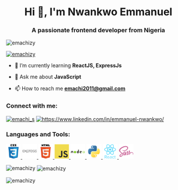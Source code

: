 
<h1 align="center">Hi 👋, I'm Nwankwo Emmanuel</h1>
<h3 align="center">A passionate frontend developer from Nigeria</h3>
<!-- <img align="right" alt="coding" width="400" src="https://storage.googleapis.com/replit/images/1657118198441_55448d17bb6f6281557833e56bed2289.gif"> -->

<p align="left"> <img src="https://komarev.com/ghpvc/?username=emachizy&label=Profile%20views&color=0e75b6&style=flat" alt="emachizy" /> </p>

<p align="left"> <a href="https://github.com/ryo-ma/github-profile-trophy"><img src="https://github-profile-trophy.vercel.app/?username=emachizy" alt="emachizy" /></a> </p>

- 🌱 I’m currently learning **ReactJS, ExpressJs**

- 💬 Ask me about **JavaScript**

- 📫 How to reach me **emachi2011@gmail.com**

<h3 align="left">Connect with me:</h3>
<p align="left">
<a href="https://twitter.com/emachi_s" target="blank"><img align="center" src="https://raw.githubusercontent.com/rahuldkjain/github-profile-readme-generator/master/src/images/icons/Social/twitter.svg" alt="emachi_s" height="30" width="40" /></a>
<a href="https://linkedin.com/in/https://www.linkedin.com/in/emmanuel-nwankwo/" target="blank"><img align="center" src="https://raw.githubusercontent.com/rahuldkjain/github-profile-readme-generator/master/src/images/icons/Social/linked-in-alt.svg" alt="https://www.linkedin.com/in/emmanuel-nwankwo/" height="30" width="40" /></a>
</p>

<h3 align="left">Languages and Tools:</h3>
<p align="left"> <a href="https://www.w3schools.com/css/" target="_blank" rel="noreferrer"> <img src="https://raw.githubusercontent.com/devicons/devicon/master/icons/css3/css3-original-wordmark.svg" alt="css3" width="40" height="40"/> </a> <a href="https://expressjs.com" target="_blank" rel="noreferrer"> <img src="https://raw.githubusercontent.com/devicons/devicon/master/icons/express/express-original-wordmark.svg" alt="express" width="40" height="40"/> </a> <a href="https://www.w3.org/html/" target="_blank" rel="noreferrer"> <img src="https://raw.githubusercontent.com/devicons/devicon/master/icons/html5/html5-original-wordmark.svg" alt="html5" width="40" height="40"/> </a> <a href="https://developer.mozilla.org/en-US/docs/Web/JavaScript" target="_blank" rel="noreferrer"> <img src="https://raw.githubusercontent.com/devicons/devicon/master/icons/javascript/javascript-original.svg" alt="javascript" width="40" height="40"/> </a> <a href="https://nodejs.org" target="_blank" rel="noreferrer"> <img src="https://raw.githubusercontent.com/devicons/devicon/master/icons/nodejs/nodejs-original-wordmark.svg" alt="nodejs" width="40" height="40"/> </a> <a href="https://www.python.org" target="_blank" rel="noreferrer"> <img src="https://raw.githubusercontent.com/devicons/devicon/master/icons/python/python-original.svg" alt="python" width="40" height="40"/> </a> <a href="https://reactjs.org/" target="_blank" rel="noreferrer"> <img src="https://raw.githubusercontent.com/devicons/devicon/master/icons/react/react-original-wordmark.svg" alt="react" width="40" height="40"/> </a> <a href="https://sass-lang.com" target="_blank" rel="noreferrer"> <img src="https://raw.githubusercontent.com/devicons/devicon/master/icons/sass/sass-original.svg" alt="sass" width="40" height="40"/> </a> </p>

<p><img align="left" src="https://github-readme-stats.vercel.app/api/top-langs?username=emachizy&show_icons=true&locale=en&layout=compact" alt="emachizy" /></p>

<p>&nbsp;<img align="center" src="https://github-readme-stats.vercel.app/api?username=emachizy&show_icons=true&locale=en" alt="emachizy" /></p>

<p><img align="center" src="https://github-readme-streak-stats.herokuapp.com/?user=emachizy&" alt="emachizy" /></p>
